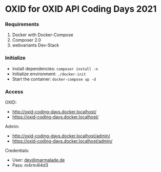 # OXID for OXID API Coding Days 2021

### Requirements
1. Docker with Docker-Compose
2. Composer 2.0
3. webvariants Dev-Stack

### Initialize
- Install dependencies: `composer install -n`
- Initialize environment: `./docker-init`
- Start the container: `docker-compose up -d`

### Access
OXID:
- http://oxid-coding-days.docker.localhost/
- https://oxid-coding-days.docker.localhost/

Admin:
- http://oxid-coding-days.docker.localhost/admin/
- https://oxid-coding-days.docker.localhost/admin/

Credentials:
- User: dev@marmalade.de
- Pass: m4rm4l4d3
